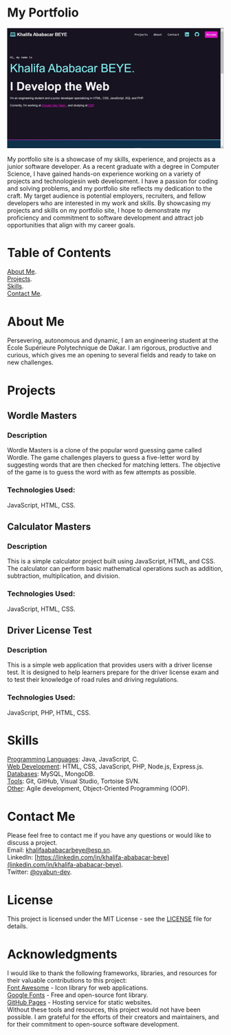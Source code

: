 # My Portfolio
![Screenshot of my Portfolio](images/portfolio_screenshot.jpg)

My portfolio site is a showcase of my skills, experience, and projects as a junior software developer. As a recent graduate with a degree in Computer Science, I have gained hands-on experience working on a variety of projects and technologiesin web development. I have a passion for coding and solving problems, and my portfolio site reflects my dedication to the craft.
My target audience is potential employers, recruiters, and fellow developers who are interested in my work and skills. By showcasing my projects and skills on my portfolio site, I hope to demonstrate my proficiency and commitment to software development and attract job opportunities that align with my career goals.

# Table of Contents
[About Me](about.html).      
[Projects](index.html#projects).     
[Skills](index.html#skills).    
[Contact Me](index.html#contact).     

# About Me
Persevering, autonomous and dynamic, I am an engineering student at the École Supérieure Polytechnique de Dakar. I am rigorous, productive and curious, which gives me an opening to several fields and ready to take on new challenges.

# Projects
## Wordle Masters
### Description 
Wordle Masters is a clone of the popular word guessing game called Wordle. The game challenges players to guess a five-letter word by suggesting words that are then checked for matching letters. The objective of the game is to guess the word with as few attempts as possible.
### Technologies Used: 
JavaScript, HTML, CSS.   

## Calculator Masters
### Description 
This is a simple calculator project built using JavaScript, HTML, and CSS. The calculator can perform basic mathematical operations such as addition, subtraction, multiplication, and division.
### Technologies Used: 
JavaScript, HTML, CSS.

## Driver License Test 
### Description 
This is a simple web application that provides users with a driver license test. It is designed to help learners prepare for the driver license exam and to test their knowledge of road rules and driving regulations.
### Technologies Used: 
JavaScript, PHP, HTML, CSS.

# Skills
<u>Programming Languages</u>: Java, JavaScript, C.   
<u>Web Development</u>: HTML, CSS, JavaScript, PHP, Node.js, Express.js.   
<u>Databases</u>: MySQL, MongoDB.   
<u>Tools</u>: Git, GitHub, Visual Studio, Tortoise SVN.   
<u>Other</u>: Agile development, Object-Oriented Programming (OOP).   

# Contact Me
Please feel free to contact me if you have any questions or would like to discuss a project.   
Email: <a href="mailto:khalifaababacarbeye@esp.sn">khalifaababacarbeye@esp.sn</a>.   
LinkedIn: [https://linkedin.com/in/khalifa-ababacar-beye](linkedin.com/in/khalifa-ababacar-beye).   
Twitter: [@oyabun-dev](https://twitter.com/oyabun_dev).    

# License
This project is licensed under the MIT License - see the [LICENSE](https://opensource.org/licenses/MIT) file for details.

# Acknowledgments
I would like to thank the following frameworks, libraries, and resources for their valuable contributions to this project:   
[Font Awesome](https://fontawesome.com/) - Icon library for web applications.   
[Google Fonts](https://fonts.google.com/) - Free and open-source font library.   
[GitHub Pages](https://pages.github.com/) - Hosting service for static websites.   
Without these tools and resources, this project would not have been possible. I am grateful for the efforts of their creators and maintainers, and for their commitment to open-source software development.  